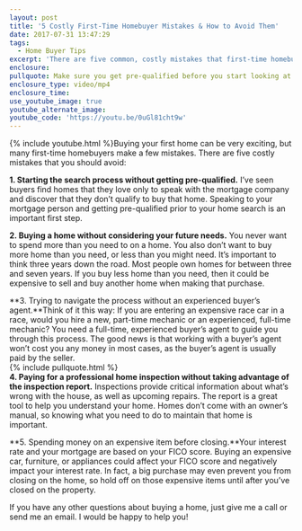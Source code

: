 ```yaml
---
layout: post
title: '5 Costly First-Time Homebuyer Mistakes & How to Avoid Them'
date: 2017-07-31 13:47:29
tags:
  - Home Buyer Tips
excerpt: 'There are five common, costly mistakes that first-time homebuyers make. I’ll share how to avoid them today'
enclosure:
pullquote: Make sure you get pre-qualified before you start looking at homes.
enclosure_type: video/mp4
enclosure_time:
use_youtube_image: true
youtube_alternate_image:
youtube_code: 'https://youtu.be/0uGl81cht9w'
---
```



{% include youtube.html %}Buying your first home can be very exciting, but many first-time homebuyers make a few mistakes. There are five costly mistakes that you should avoid:&nbsp;

**1. Starting the search process without getting pre-qualified.** I’ve seen buyers find homes that they love only to speak with the mortgage company and discover that they don’t qualify to buy that home. Speaking to your mortgage person and getting pre-qualified prior to your home search is an important first step.&nbsp;

**2. Buying a home without considering your future needs.** You never want to spend more than you need to on a home. You also don’t want to buy more home than you need, or less than you might need. It’s important to think three years down the road. Most people own homes for between three and seven years. If you buy less home than you need, then it could be expensive to sell and buy another home when making that purchase.&nbsp;

**3. Trying to navigate the process without an experienced buyer’s agent.**Think of it this way: If you are entering an expensive race car in a race, would you hire a new, part-time mechanic or an experienced, full-time mechanic? You need a full-time, experienced buyer’s agent to guide you through this process. The good news is that working with a buyer’s agent won’t cost you any money in most cases, as the buyer’s agent is usually paid by the seller.&nbsp;
<br>{% include pullquote.html %}
<br>**4. Paying for a professional home inspection without taking advantage of the inspection report.** Inspections provide critical information about what’s wrong with the house, as well as upcoming repairs. The report is a great tool to help you understand your home. Homes don’t come with an owner’s manual, so knowing what you need to do to maintain that home is important.&nbsp;

**5. Spending money on an expensive item before closing.**Your interest rate and your mortgage are based on your FICO score. Buying an expensive car, furniture, or appliances could affect your FICO score and negatively impact your interest rate. In fact, a big purchase may even prevent you from closing on the home, so hold off on those expensive items until after you’ve closed on the property.

If you have any other questions about buying a home, just give me a call or send me an email. I would be happy to help you!
<br>&nbsp;